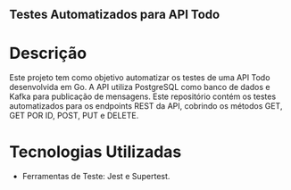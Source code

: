 ## Testes Automatizados para API Todo

 # Descrição

Este projeto tem como objetivo automatizar os testes de uma API Todo desenvolvida em Go. A API utiliza PostgreSQL como banco de dados e Kafka para publicação de mensagens. Este repositório contém os testes automatizados para os endpoints REST da API, cobrindo os métodos GET, GET POR ID, POST, PUT e DELETE.

# Tecnologias Utilizadas

- Ferramentas de Teste: Jest e Supertest.
